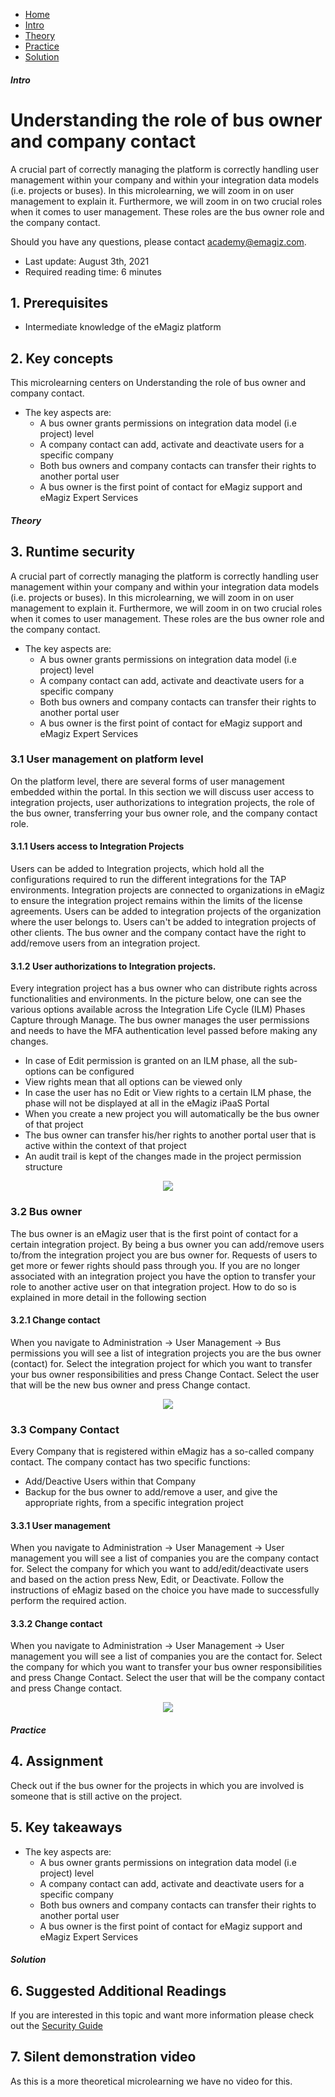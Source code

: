 <div class="ez-academy">
    <div class="ez-academy__body">
        <main class="micro-learning">
        <ul class="doc-nav">
            <li class="doc-nav__item"><a href="../../docs/microlearning/intermediate-portal-security-index" class="doc-nav__link">Home</a></li>
            <li class="doc-nav__item"><a href="#intro" class="doc-nav__link">Intro</a></li>
            <li class="doc-nav__item"><a href="#theory" class="doc-nav__link">Theory</a></li>
            <li class="doc-nav__item"><a href="#practice" class="doc-nav__link">Practice</a></li>
            <li class="doc-nav__item"><a href="#solution" class="doc-nav__link">Solution</a></li>
        </ul>

<div class="doc">

##### Intro

# Understanding the role of bus owner and company contact
 
A crucial part of correctly managing the platform is correctly handling user management within your company and within your integration data models (i.e. projects or buses). In this microlearning, we will zoom in on user management to explain it. Furthermore, we will zoom in on two crucial roles when it comes to user management. These roles are the bus owner role and the company contact.

Should you have any questions, please contact academy@emagiz.com.

- Last update: August 3th, 2021
- Required reading time: 6 minutes

## 1. Prerequisites
- Intermediate knowledge of the eMagiz platform

## 2. Key concepts
This microlearning centers on Understanding the role of bus owner and company contact.

- The key aspects are:
    - A bus owner grants permissions on integration data model (i.e project) level
    - A company contact can add, activate and deactivate users for a specific company
    - Both bus owners and company contacts can transfer their rights to another portal user
    - A bus owner is the first point of contact for eMagiz support and eMagiz Expert Services

##### Theory
  
## 3. Runtime security

A crucial part of correctly managing the platform is correctly handling user management within your company and within your integration data models (i.e. projects or buses). In this microlearning, we will zoom in on user management to explain it. Furthermore, we will zoom in on two crucial roles when it comes to user management. These roles are the bus owner role and the company contact.

- The key aspects are:
    - A bus owner grants permissions on integration data model (i.e project) level
    - A company contact can add, activate and deactivate users for a specific company
    - Both bus owners and company contacts can transfer their rights to another portal user
    - A bus owner is the first point of contact for eMagiz support and eMagiz Expert Services

### 3.1 User management on platform level
On the platform level, there are several forms of user management embedded within the portal. In this section we will discuss user access to integration projects, user authorizations to integration projects, the role of the bus owner, transferring your bus owner role, and the company contact role.

#### 3.1.1 Users access to Integration Projects
Users can be added to Integration projects, which hold all the configurations required to run the different integrations for the TAP environments. Integration projects are connected to organizations in eMagiz to ensure the integration project remains within the limits of the license agreements. Users can be added to integration projects of the organization where the user belongs to. Users can't be added to integration projects of other clients. The bus owner and the company contact have the right to add/remove users from an integration project.

#### 3.1.2 User authorizations to Integration projects.
Every integration project has a bus owner who can distribute rights across functionalities and environments. In the picture below, one can see the various options available across the Integration Life Cycle (ILM) Phases Capture through Manage. The bus owner manages the user permissions and needs to have the MFA authentication level passed before making any changes. 
- In case of Edit permission is granted on an ILM phase, all the sub-options can be configured
- View rights mean that all options can be viewed only
- In case the user has no Edit or View rights to a certain ILM phase, the phase will not be displayed at all in the eMagiz iPaaS Portal
- When you create a new project you will automatically be the bus owner of that project
- The bus owner can transfer his/her rights to another portal user that is active within the context of that project
- An audit trail is kept of the changes made in the project permission structure

<p align="center"><img src="../../img/microlearning/intermediate-portal-security-understanding-the-role-of-bus-owner-and-company-contact--access-rights-integration-data-model.png"></p>

### 3.2 Bus owner
The bus owner is an eMagiz user that is the first point of contact for a certain integration project. By being a bus owner you can add/remove users to/from the integration project you are bus owner for. Requests of users to get more or fewer rights should pass through you. If you are no longer associated with an integration project you have the option to transfer your role to another active user on that integration project. How to do so is explained in more detail in the following section

#### 3.2.1 Change contact
When you navigate to Administration -> User Management -> Bus permissions you will see a list of integration projects you are the bus owner (contact) for. Select the integration project for which you want to transfer your bus owner responsibilities and press Change Contact.
Select the user that will be the new bus owner and press Change contact.

<p align="center"><img src="../../img/microlearning/intermediate-portal-security-understanding-the-role-of-bus-owner-and-company-contact--bus-owner-change-contact.png"></p>

### 3.3 Company Contact
Every Company that is registered within eMagiz has a so-called company contact. The company contact has two specific functions:
- Add/Deactive Users within that Company
- Backup for the bus owner to add/remove a user, and give the appropriate rights, from a specific integration project

#### 3.3.1 User management
When you navigate to Administration -> User Management -> User management you will see a list of companies you are the company contact for. Select the company for which you want to add/edit/deactivate users and based on the action press New, Edit, or Deactivate.
Follow the instructions of eMagiz based on the choice you have made to successfully perform the required action.


#### 3.3.2 Change contact
When you navigate to Administration -> User Management -> User management you will see a list of companies you are the contact for. Select the company for which you want to transfer your bus owner responsibilities and press Change Contact. Select the user that will be the company contact and press Change contact.

<p align="center"><img src="../../img/microlearning/intermediate-portal-security-understanding-the-role-of-bus-owner-and-company-contact--company-contact-change-contact.png"></p>

##### Practice

## 4. Assignment

Check out if the bus owner for the projects in which you are involved is someone that is still active on the project.

## 5. Key takeaways

- The key aspects are:
    - A bus owner grants permissions on integration data model (i.e project) level
    - A company contact can add, activate and deactivate users for a specific company
    - Both bus owners and company contacts can transfer their rights to another portal user
    - A bus owner is the first point of contact for eMagiz support and eMagiz Expert Services

##### Solution

## 6. Suggested Additional Readings

If you are interested in this topic and want more information please check out the [Security Guide](../howto/security-guide.md)

## 7. Silent demonstration video

As this is a more theoretical microlearning we have no video for this.

</div>
</main>
</div>
</div>